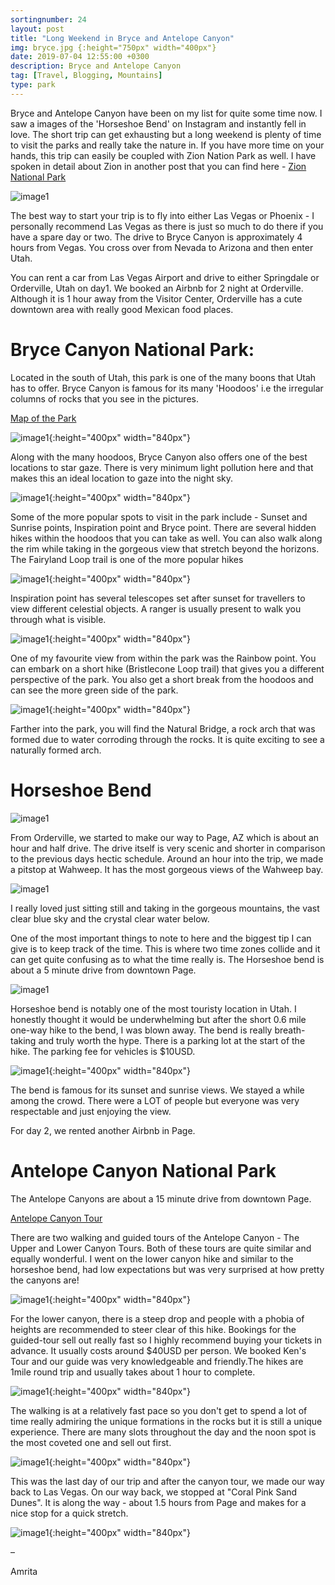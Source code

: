 ```yaml
---
sortingnumber: 24
layout: post
title: "Long Weekend in Bryce and Antelope Canyon"
img: bryce.jpg {:height="750px" width="400px"}
date: 2019-07-04 12:55:00 +0300
description: Bryce and Antelope Canyon
tag: [Travel, Blogging, Mountains]
type: park
---
```


Bryce and Antelope Canyon have been on my list for quite some time now. I saw a images of the 'Horseshoe Bend' on Instagram and instantly fell in love. The short trip can get exhausting but a long weekend is plenty of time to visit the parks and really take the nature in. If you have more time on your hands, this trip can easily be coupled with Zion Nation Park as well. I have spoken in detail about Zion in another post that you can find here - [Zion National Park](https://theduckingtraveller.com/zion-park/)

![image1]({{site.baseurl}}/assets/img/bryce/1.jpg)

The best way to start your trip is to fly into either Las Vegas or Phoenix - I personally recommend Las Vegas as there is just so much to do there if you have a spare day or two. The drive to Bryce Canyon is approximately 4 hours from Vegas. You cross over from Nevada to Arizona and then enter Utah.

You can rent a car from Las Vegas Airport and drive to either Springdale or Orderville, Utah on day1. We booked an Airbnb for 2 night at Orderville. Although it is 1 hour away from the Visitor Center, Orderville has a cute downtown area with really good Mexican food places.

# Bryce Canyon National Park:

Located in the south of Utah, this park is one of the many boons that Utah has to offer. Bryce Canyon is famous for its many 'Hoodoos' i.e the irregular columns of rocks that you see in the pictures.

[Map of the Park](https://images.saymedia-content.com/.image/cs_srgb/MTQ4NTAyNTE4NjQzNTY2MTA0/bryce-canyon-mp-map_npsxx.pdf)

![image1]({{site.baseurl}}/assets/img/bryce/2.jpg){:height="400px" width="840px"}

Along with the many hoodoos, Bryce Canyon also offers one of the best locations to star gaze. There is very minimum light pollution here and that makes this an ideal location to gaze into the night sky.

![image1]({{site.baseurl}}/assets/img/bryce/3.jpg){:height="400px" width="840px"}

Some of the more popular spots to visit in the park include - Sunset and Sunrise points, Inspiration point and Bryce point. There are several hidden hikes within the hoodoos that you can take as well. You can also walk along the rim while taking in the gorgeous view that stretch beyond the horizons. The Fairyland Loop trail is one of the more popular hikes  

![image1]({{site.baseurl}}/assets/img/bryce/4.jpg){:height="400px" width="840px"}

Inspiration point has several telescopes set after sunset for travellers to view different celestial objects. A ranger is usually present to walk you through what is visible.

![image1]({{site.baseurl}}/assets/img/bryce/5.jpg){:height="400px" width="840px"}

One of my favourite view from within the park was the Rainbow point. You can embark on a short hike (Bristlecone Loop trail) that gives you a different perspective of the park. You also get a short break from the hoodoos and can see the more green side of the park.

![image1]({{site.baseurl}}/assets/img/bryce/7.jpg){:height="400px" width="840px"}

Farther into the park, you will find the Natural Bridge, a rock arch that was formed due to water corroding through the rocks. It is quite exciting to see a naturally formed arch.

# Horseshoe Bend

![image1]({{site.baseurl}}/assets/img/bryce/9.jpg)

From Orderville, we started to make our way to Page, AZ which is about an hour and half drive. The drive itself is very scenic and shorter in comparison to the previous days hectic schedule. Around an hour into the trip, we made a pitstop at Wahweep. It has the most gorgeous views of the Wahweep bay.

![image1]({{site.baseurl}}/assets/img/bryce/10.jpg)

I really loved just sitting still and taking in the gorgeous mountains, the vast clear blue sky and the crystal clear water below.

One of the most important things to note to here and the biggest tip I can give is to keep track of the time. This is where two time zones collide and it can get quite confusing as to what the time really is. The Horseshoe bend is about a 5 minute drive from downtown Page.

![image1]({{site.baseurl}}/assets/img/bryce/12.jpg)

Horseshoe bend is notably one of the most touristy location in Utah. I honestly thought it would be underwhelming but after the short 0.6 mile one-way hike to the bend, I was blown away. The bend is really breath-taking and truly worth the hype. There is a parking lot at the start of the hike. The parking fee for vehicles is $10USD.

![image1]({{site.baseurl}}/assets/img/bryce/11.jpg){:height="400px" width="840px"}

The bend is famous for its sunset and sunrise views. We stayed a while among the crowd. There were a LOT of people but everyone was very respectable and just enjoying the view.

For day 2, we rented another Airbnb in Page.

# Antelope Canyon National Park

The Antelope Canyons are about a 15 minute drive from downtown Page.

[Antelope Canyon Tour](https://navajonationparks.org/guided-tour-operators/antelope-canyon-tour-operators/)

There are two walking and guided tours of the Antelope Canyon - The Upper and Lower Canyon Tours. Both of these tours are quite similar and equally wonderful. I went on the lower canyon hike and similar to the horseshoe bend, had low expectations but was very surprised at how pretty the canyons are!

![image1]({{site.baseurl}}/assets/img/bryce/13.jpg){:height="400px" width="840px"}

For the lower canyon, there is a steep drop and people with a phobia of heights are recommended to steer clear of this hike. Bookings for the guided-tour sell out really fast so I highly recommend buying your tickets in advance. It usually costs around $40USD per person. We booked Ken's Tour and our guide was very knowledgeable and friendly.The hikes are 1mile round trip and usually takes about 1 hour to complete.

![image1]({{site.baseurl}}/assets/img/bryce/14.jpg){:height="400px" width="840px"}

The walking is at a relatively fast pace so you don't get to spend a lot of time really admiring the unique formations in the rocks but it is still a unique experience. There are many slots throughout the day and the noon spot is the most coveted one and sell out first.

![image1]({{site.baseurl}}/assets/img/bryce/15.jpg){:height="400px" width="840px"}

This was the last day of our trip and after the canyon tour, we made our way back to Las Vegas. On our way back, we stopped at "Coral Pink Sand Dunes". It is along the way - about 1.5 hours from Page and makes for a nice stop for a quick stretch.

![image1]({{site.baseurl}}/assets/img/bryce/8.jpg){:height="400px" width="840px"}



–

Amrita
